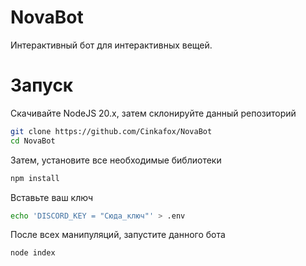 # NovaBot
Интерактивный бот для интерактивных вещей.

# Запуск
Скачивайте NodeJS 20.x, затем склонируйте данный репозиторий
```bash
git clone https://github.com/Cinkafox/NovaBot
cd NovaBot
```

Затем, установите все необходимые библиотеки
```bash
npm install
```
Вставьте ваш ключ
```bash
echo 'DISCORD_KEY = "Сюда_ключ"' > .env
```

После всех манипуляций, запустите данного бота
```bash
node index
```